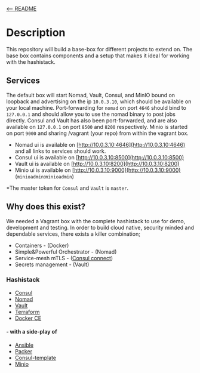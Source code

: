 [<-- README](https://github.com/zhenik/doc-fix)
# Description

This repository will build a base-box for different projects to extend on.
The base box contains components and a setup that makes it ideal for working with the hashistack.

## Services

The default box will start Nomad, Vault, Consul, and MinIO bound on loopback and advertising on the ip `10.0.3.10`, which should be available on your local machine.
Port-forwarding for `nomad` on port `4646` should bind to `127.0.0.1` and should allow you to use the nomad binary to post jobs directly.
Consul and Vault has also been port-forwarded, and are also available on `127.0.0.1` on port `8500` and `8200` respectively.
Minio is started on port `9000` and sharing /vagrant (your repo) from within the vagrant box.
- Nomad ui is available on [http://10.0.3.10:4646](http://10.0.3.10:4646) and all links to services should work.
- Consul ui is available on [http://10.0.3.10:8500](http://10.0.3.10:8500)
- Vault ui is available on [http://10.0.3.10:8200](http://10.0.3.10:8200)
- Minio ui is available on [http://10.0.3.10:9000](http://10.0.3.10:9000) (`minioadmin`:`minioadmin`)

*The master token for `Consul` and `Vault` is `master`.

## Why does this exist?

We needed a Vagrant box with the complete hashistack to use for demo, development and testing.
In order to build cloud native, security minded and dependable services, there exists a killer combination;
- Containers - (Docker)
- Simple&Powerful Orchestrator - (Nomad)
- Service-mesh mTLS - ([Consul connect](https://www.consul.io/docs/connect))
- Secrets management - (Vault)

### Hashistack

- [Consul](https://www.consul.io/)
- [Nomad](https://www.nomadproject.io/)
- [Vault](https://www.vaultproject.io/)
- [Terraform](https://www.terraform.io/)
- [Docker CE](https://www.docker.com/)

#### - with a side-play of

- [Ansible](https://www.ansible.com/)
- [Packer](https://www.packer.io/)
- [Consul-template](https://github.com/hashicorp/consul-template)
- [Minio](https://min.io/)
